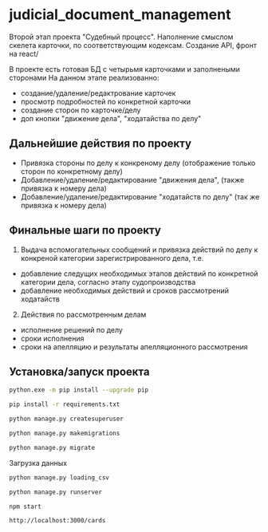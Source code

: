 # judicial_document_management


Второй этап проекта "Судебный процесс". Наполнение смыслом скелета карточки, по соответствующим кодексам. Создание API, фронт на react/

В проекте есть готовая БД с четырьмя карточками и заполнеными сторонами
На данном этапе реализованно:
- создание/удаление/редактрование карточек
- просмотр подробностей по конкретной карточки
- создание сторон по карточке/делу
- доп кнопки "движение дела", "ходатайства по делу"

## Дальнейшие действия по проекту

- Привязка стороны по делу к конкреному делу (отображение только сторон по конкретному делу)
- Добавление/удаление/редактирование "движения дела", (также привязка к номеру дела)
- Добавление/удаление/редактирование "ходатайств по делу" (так же привязка к номеру дела)
## Финальные шаги по проекту
1. Выдача вспомогательных сообщений и привязка действий по делу к конкреной категории зарегистрированного дела, т.е.
- добавление следущих необходимых этапов действий по конкретной категории дела, согласно этапу судопроизводства
- добавление необходимых действий и сроков рассмотрений ходатайств
2. Действия по рассмотренным делам
- исполнение решений по делу
- сроки исполнения
- сроки на апелляцию и результаты апелляционного рассмотрения

## Установка/запуск проекта

```sh
python.exe -m pip install --upgrade pip
```
```sh
pip install -r requirements.txt
```
```sh
python manage.py createsuperuser
```
```sh
python manage.py makemigrations
```
```sh
python manage.py migrate
```
Загрузка данных
```sh
python manage.py loading_csv
```
```sh
python manage.py runserver
```
```
npm start
```

```sh
http://localhost:3000/cards
```